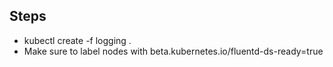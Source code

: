 ## Steps
* kubectl create -f logging .
* Make sure to label nodes with beta.kubernetes.io/fluentd-ds-ready=true
